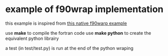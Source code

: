 example of f90wrap implementation 
=================================
this example is inspired from [this native f90warp example](https://github.com/jameskermode/f90wrap/issues/30) 

use **make** to compile the fortran code 
use **make python** to create the equivalent python librairy 

a test (in test/test.py) is run at the end of the python wraping 


